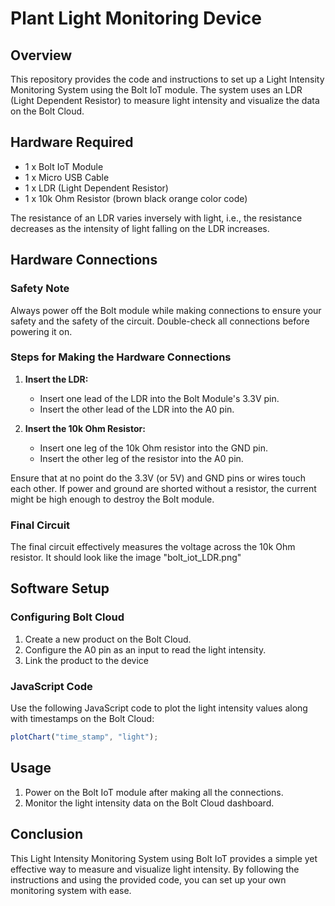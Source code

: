 # Plant Light Monitoring Device

## Overview

This repository provides the code and instructions to set up a Light Intensity Monitoring System using the Bolt IoT module. The system uses an LDR (Light Dependent Resistor) to measure light intensity and visualize the data on the Bolt Cloud.

## Hardware Required

- 1 x Bolt IoT Module
- 1 x Micro USB Cable
- 1 x LDR (Light Dependent Resistor)
- 1 x 10k Ohm Resistor (brown black orange color code)

The resistance of an LDR varies inversely with light, i.e., the resistance decreases as the intensity of light falling on the LDR increases.

## Hardware Connections

### Safety Note
Always power off the Bolt module while making connections to ensure your safety and the safety of the circuit. Double-check all connections before powering it on.

### Steps for Making the Hardware Connections

1. **Insert the LDR:**
    - Insert one lead of the LDR into the Bolt Module's 3.3V pin.
    - Insert the other lead of the LDR into the A0 pin.

2. **Insert the 10k Ohm Resistor:**
    - Insert one leg of the 10k Ohm resistor into the GND pin.
    - Insert the other leg of the resistor into the A0 pin.

Ensure that at no point do the 3.3V (or 5V) and GND pins or wires touch each other. If power and ground are shorted without a resistor, the current might be high enough to destroy the Bolt module.

### Final Circuit

The final circuit effectively measures the voltage across the 10k Ohm resistor. It should look like the image "bolt_iot_LDR.png"

## Software Setup

### Configuring Bolt Cloud

1. Create a new product on the Bolt Cloud.
2. Configure the A0 pin as an input to read the light intensity.
3. Link the product to the device

### JavaScript Code

Use the following JavaScript code to plot the light intensity values along with timestamps on the Bolt Cloud:

```javascript
plotChart("time_stamp", "light");
```

## Usage

1. Power on the Bolt IoT module after making all the connections.
2. Monitor the light intensity data on the Bolt Cloud dashboard.

## Conclusion

This Light Intensity Monitoring System using Bolt IoT provides a simple yet effective way to measure and visualize light intensity. By following the instructions and using the provided code, you can set up your own monitoring system with ease.
